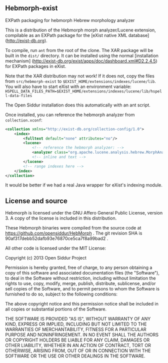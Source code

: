 Hebmorph-exist
--------------

EXPath packaging for hebmorph Hebrew morphology analyzer 

This is a distribution of the Hebmorph morph analyzer/Lucene extension, compilable as an EXPath package for
the [eXist native XML database] (http://exist-db.org).

To compile, run `ant` from the root of the clone. The XAR package will be built in the `dist/` directory. 
It can be installed using the normal [installation mechanism] (http://exist-db.org/exist/apps/doc/dashboard.xml#D2.2.4.5) for EXPath packages in eXist.

Note that the XAR distribution may not work! If it does not, copy the files from `src/hebmorph-exist` to `$EXIST_HOME/extensions/indexes/lucene/lib`. You will also have to start eXist with an environment variable: `HSPELL_DATA_FILES_PATH=$EXIST_HOME/extensions/indexes/lucene/lib/hspell-data-files`

The Open Siddur installation does this automatically with an ant script.

Once installed, you can reference the hebmorph analyzer from `collection.xconf`:

```xml
<collection xmlns="http://exist-db.org/collection-config/1.0">
    <index>
        <fulltext default="none" attributes="no"/>
        <lucene>
            <!-- reference the hebmorph analyzer: -->
            <analyzer class="org.apache.lucene.analysis.hebrew.MorphAnalyzer"/>
            <!-- inline and text -->
        </lucene>
        <!-- range indexes here -->
    </index>
</collection>
```

It would be better if we had a real Java wrapper for eXist's indexing module.

License and source
------------------

Hebmorph is licensed under the GNU Affero General Public License, version 3. A copy of the license is 
included in this distribution.

These Hebmorph binaries were compiled from the source code at https://github.com/opensiddur/HebMorph .
The git revision SHA is 90af317debb52dafb93e76870ce5ca7f8a99bad2 . 

All other code is licensed under the MIT License:

Copyright (c) 2013 Open Siddur Project

Permission is hereby granted, free of charge, to any person obtaining a copy of
this software and associated documentation files (the "Software"), to deal in
the Software without restriction, including without limitation the rights to
use, copy, modify, merge, publish, distribute, sublicense, and/or sell copies of
the Software, and to permit persons to whom the Software is furnished to do so,
subject to the following conditions:

The above copyright notice and this permission notice shall be included in all
copies or substantial portions of the Software.

THE SOFTWARE IS PROVIDED "AS IS", WITHOUT WARRANTY OF ANY KIND, EXPRESS OR
IMPLIED, INCLUDING BUT NOT LIMITED TO THE WARRANTIES OF MERCHANTABILITY, FITNESS
FOR A PARTICULAR PURPOSE AND NONINFRINGEMENT. IN NO EVENT SHALL THE AUTHORS OR
COPYRIGHT HOLDERS BE LIABLE FOR ANY CLAIM, DAMAGES OR OTHER LIABILITY, WHETHER
IN AN ACTION OF CONTRACT, TORT OR OTHERWISE, ARISING FROM, OUT OF OR IN
CONNECTION WITH THE SOFTWARE OR THE USE OR OTHER DEALINGS IN THE SOFTWARE.

